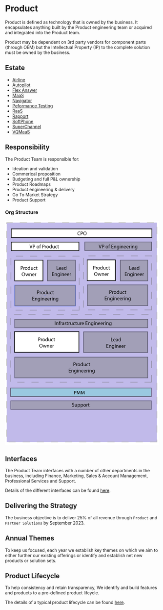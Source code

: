 # Product
Product is defined as technology that is owned by the business. It encapsulates
anything built by the Product engineering team or acquired and integrated into
the Product team.

Product may be dependent on 3rd party vendors for component parts (through OEM)
but the Intellectual Property (IP) to the complete solution must be owned by the
business.

## Estate
* [Airline](../products#airline)
* [Autopilot](../products#autopilot)
* [Flex Answer](../products#flex-answer)
* [MaaS](../products#maas)
* [Navigator](../products#navigator)
* [Peformance Testing](../products#performance-testing)
* [RaaS](../products#raas)
* [Rapport](../products#rapport)
* [SoftPhone](../products#softphone)
* [SuperChannel](../products#supperchannel)
* [VQMaaS](../products#vqmraas)

## Responsibility
The Product Team is responsible for:

* Ideation and validation
* Commerical proposition
* Budgeting and full P&L ownership
* Product Roadmaps
* Product engineering & delivery
* Go To Market Strategy
* Product Support

### Org Structure
![alt text](https://raw.githubusercontent.com/DVELP/cookbook/master/assets/product-org-structure.png "DVELP Product Org")

## Interfaces
The Product Team interfaces with a number of other departments in the business,
including Finance, Marketing, Sales & Account Management, Professional Services
and Support.

Details of the different interfaces can be found [here](../interfaces).

## Delivering the Strategy
The business objective is to deliver 25% of all revenue through `Product` and
`Partner Solutions` by September 2023.

## Annual Themes
To keep us focused, each year we establish key themes on which we aim to
either further our existing offerings or identify and establish net new products
or solution sets.

## Product Lifecycle
To help consistency and retain transparency, We identify and build features and
products to a pre-defined product lifcycle.

The details of a typical product lifecycle can be found
[here](../lifecycle).
